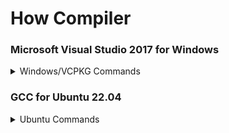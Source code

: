 # How Compiler
### Microsoft Visual Studio 2017 for Windows
<details>
<summary>Windows/VCPKG Commands</summary>
  
```bash
git clone https://github.com/Microsoft/vcpkg
cd ./vcpkg
./bootstrap-vcpkg.bat
./vcpkg integrate install
./vcpkg install --triplet x64-windows boost-iostreams boost-asio boost-system boost-filesystem boost-variant boost-lockfree luajit libmariadb pugixml cryptopp fmt mpir
```
After go to folder open TibiaCore\compiler\vc17\theforgottenserver.vcxproj<br>
Wait for load all libs...<br>
And copiler project!
</details>

### GCC for Ubuntu 22.04
<details>
<summary>Ubuntu Commands</summary>
  
```bash
sudo apt install git cmake build-essential libluajit-5.1-dev libmariadb-dev-compat libboost-date-time-dev libboost-filesystem-dev libboost-system-dev libboost-iostreams-dev libpugixml-dev libgmp3-dev libcrypto++-dev libfmt-dev libjsoncpp-dev
git clone https://github.com/RCP91/TibiaCore.git
cd TibiaCore/compiler
mkdir build && cd build
cmake ..
make
```
### GCC Build Anti-RollBack for Ubuntu
<details>
<summary> Ubuntu Commands with gdb</summary>
  
```
sudo apt-get install gdb
cd compiler
mkdir build && cd build
cmake -D CMAKE_BUILD_TYPE=RelWithDebInfo ..
make
```
</details>
